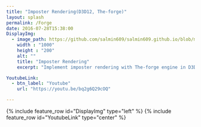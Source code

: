 ```yaml
---
title: "Imposter Rendering(D3D12, The-forge)"
layout: splash
permalink: /Forge
date: 2016-07-28T15:38:00
DisplayImg:
  - image_path: https://github.com/salmin609/salmin609.github.io/blob/master/images/forge.png?raw=true
    width : "1000"
    height : "200"
    alt: ""
    title: "Imposter Rendering"
    excerpt: "Implement imposter rendering with The-forge engine in D3D12."

YoutubeLink:
  - btn_label: "Youtube"
    url: "https://youtu.be/bq2g6Q29cOQ"

---
```


{% include feature_row id="DisplayImg" type="left" %}
{% include feature_row id="YoutubeLink" type="center" %}

